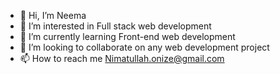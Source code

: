 - 👋 Hi, I’m Neema
- 👀 I’m interested in Full stack web development 
- 🌱 I’m currently learning Front-end web development 
- 💞️ I’m looking to collaborate on any web development project
- 📫 How to reach me Nimatullah.onize@gmail.com

<!---
Ana-vrin/Ana-vrin is a ✨ special ✨ repository because its `README.md` (this file) appears on your GitHub profile.
You can click the Preview link to take a look at your changes.
--->
